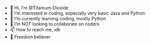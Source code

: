 - 👋 Hi, I’m @Titanium-Dioxide
- 👀 I’m interested in coding, especially very basic Java and Python
- 🌱 I’m currently learning coding, mostly Python
- 💞️ I’m NOT looking to collaborate on coders
- 📫 How to reach me, idk
- 🦅 Freedom believer

<!---
Titanium-Dioxide/Titanium-Dioxide is a ✨ special ✨ repository because its `README.md` (this file) appears on your GitHub profile.
You can click the Preview link to take a look at your changes.
--->
